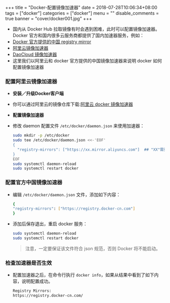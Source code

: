 +++
title = "Docker-配置镜像加速器"
date = 2018-07-28T10:06:34+08:00
tags = ["docker"]
categories = ["docker"]
menu = ""
disable_comments = true
banner = "cover/docker001.jpg"
+++

- 国内从 Docker Hub 拉取镜像有时会遇到困难，此时可以配置镜像加速器。Docker 官方和国内很多云服务商都提供了国内加速器服务，例如：
- [Docker 官方提供的中国 registry mirror](https://docs.docker.com/registry/recipes/mirror/#use-case-the-china-registry-mirror)
- [阿里云镜像加速器](https://cr.console.aliyun.com/?spm=a2c4e.11153940.blogcont29941.9.69a569d6cUxp04#/accelerator)
- [DaoCloud 镜像加速器](https://www.daocloud.io/mirror#accelerator-doc)
- 这里我们以阿里云和 docker 官方提供的中国镜像加速器来说明 docker 如何配置镜像加速器

### 配置阿里云镜像加速器

- **安装／升级Docker客户端**
- 你可以通过阿里云的镜像仓库下载:[阿里云 docker 镜像加速器](https://cr.console.aliyun.com/?spm=a2c4e.11153940.blogcont29941.9.69a569d6cUxp04#/accelerator)

- **配置镜像加速器**
- 修改 daemon 配置文件 `/etc/docker/daemon.json` 来使用加速器：
  
  ```bash
  sudo mkdir -p /etc/docker
  sudo tee /etc/docker/daemon.json <<-'EOF'
  {
    "registry-mirrors": ["https://xx.mirror.aliyuncs.com"]  ## "XX"需要用你自己的阿里云账号登陆获取
  }
  EOF
  sudo systemctl daemon-reload
  sudo systemctl restart docker
  ```

### 配置官方中国镜像加速器
- 编辑 `/etc/docker/daemon.json` 文件，添加如下内容：
 
  ```bash
  {
  "registry-mirrors": ["https://registry.docker-cn.com"]
  }
  ```
- 添加后保存退出，重启 docker 服务：

  ```bash
  sudo systemctl daemon-reload
  sudo systemctl restart docker
  ```
  > 注意，一定要保证该文件符合 json 规范，否则 Docker 将不能启动。

### 检查加速器是否生效
- 配置加速器之后，在命令行执行 `docker info`，如果从结果中看到了如下内容，说明配置成功。
 
  ```bash
  Registry Mirrors:
  https://registry.docker-cn.com/
  ```

